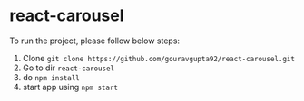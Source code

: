 # react-carousel

To run the project, please follow below steps:
1. Clone
   `git clone https://github.com/gouravgupta92/react-carousel.git`
2. Go to dir `react-carousel`
3. do `npm install`
4. start app using `npm start`
